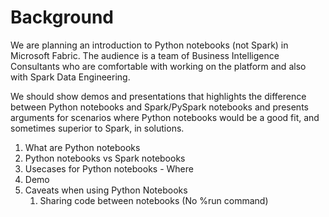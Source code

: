 # Background

We are planning an introduction to Python notebooks (not Spark) in Microsoft Fabric. The audience is a team of Business Intelligence Consultants who are comfortable with working on the platform and also with Spark Data Engineering.

We should show demos and presentations that highlights the difference between Python notebooks and Spark/PySpark notebooks and presents arguments for scenarios where Python notebooks would be a good fit, and sometimes superior to Spark, in solutions.



1. What are Python notebooks
2. Python notebooks vs Spark notebooks
3. Usecases for Python notebooks - Where
4. Demo 
5. Caveats when using Python Notebooks
   1. Sharing code between notebooks (No %run command)